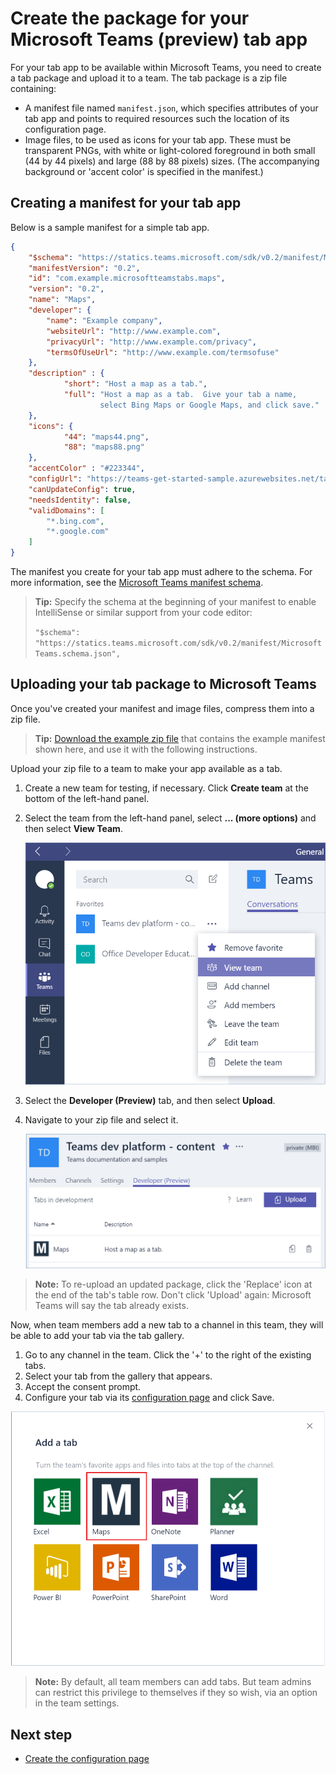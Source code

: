 ﻿# Create the package for your Microsoft Teams (preview) tab app

For your tab app to be available within Microsoft Teams, you need to create a tab package and upload it to a team. The tab package is a zip file containing:

- A manifest file named `manifest.json`, which specifies attributes of your tab app and points to required resources such the location of its configuration page.
- Image files, to be used as icons for your tab app.  These must be transparent PNGs, with white or light-colored foreground in both small (44 by 44 pixels) and large (88 by 88 pixels) sizes.  (The accompanying background or 'accent color' is specified in the manifest.)

## Creating a manifest for your tab app 

Below is a sample manifest for a simple tab app.

```JSON
{
    "$schema": "https://statics.teams.microsoft.com/sdk/v0.2/manifest/MicrosoftTeams.schema.json",
    "manifestVersion": "0.2",
    "id": "com.example.microsoftteamstabs.maps",
    "version": "0.2",
    "name": "Maps",
    "developer": {
        "name": "Example company",   
        "websiteUrl": "http://www.example.com",
        "privacyUrl": "http://www.example.com/privacy",
        "termsOfUseUrl": "http://www.example.com/termsofuse"
    },
    "description" : {
            "short": "Host a map as a tab.",
            "full": "Host a map as a tab.  Give your tab a name, 
					select Bing Maps or Google Maps, and click save."
    },
    "icons": {
            "44": "maps44.png",
            "88": "maps88.png"
    },
    "accentColor" : "#223344",
    "configUrl": "https://teams-get-started-sample.azurewebsites.net/tabconfig.html",
    "canUpdateConfig": true,
    "needsIdentity": false,
    "validDomains": [
        "*.bing.com",
        "*.google.com"
    ]
}
```
The manifest you create for your tab app must adhere to the schema. For more information, see the [Microsoft Teams manifest schema](schema.md).

> **Tip:** Specify the schema at the beginning of your manifest to enable IntelliSense or similar support from your code editor:
> 
> `"$schema": "https://statics.teams.microsoft.com/sdk/v0.2/manifest/MicrosoftTeams.schema.json",`

## Uploading your tab package to Microsoft Teams

Once you've created your manifest and image files, compress them into a zip file.

> **Tip:** [Download the example zip file](https://github.com/OfficeDev/microsoft-teams-sample-get-started/blob/master/package/MapsTab.zip) that contains the example manifest shown here, and use it with the following instructions. 

Upload your zip file to a team to make your app available as a tab.

1. Create a new team for testing, if necessary.  Click **Create team** at the bottom of the left-hand panel.
2. Select the team from the left-hand panel, select **... (more options)** and then select **View Team**.
	
	![](images/tab_view_team.png)
3. Select the **Developer (Preview)** tab, and then select **Upload**.
4. Navigate to your zip file and select it.
	
	![](images/tab_sideload.png)

> **Note:** To re-upload an updated package, click the 'Replace' icon at the end of the tab's table row.  Don't click 'Upload' again: Microsoft Teams will say the tab already exists.

Now, when team members add a new tab to a channel in this team, they will be able to add your tab via the tab gallery.

1. Go to any channel in the team.  Click the '+' to the right of the existing tabs.
2. Select your tab from the gallery that appears.
3. Accept the consent prompt.
4. Configure your tab via its [configuration page](createconfigpage.md) and click Save. 

![](images/tab_gallery.png)

> **Note:** By default, all team members can add tabs.  But team admins can restrict this privilege to themselves if they so wish, via an option in the team settings.

## Next step

* [Create the configuration page](createconfigpage.md)

